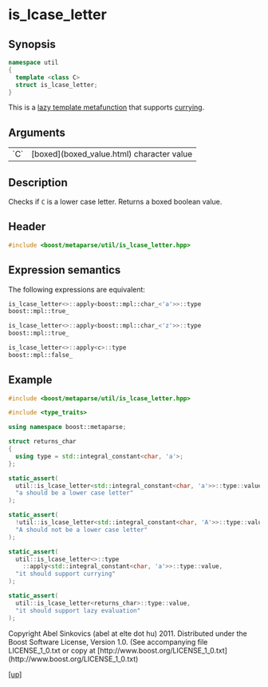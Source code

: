 # is_lcase_letter

## Synopsis

```cpp
namespace util
{
  template <class C>
  struct is_lcase_letter;
}
```

This is a [lazy template metafunction](lazy_metafunction.html) that supports
[currying](currying.html).

## Arguments

<table cellpadding='0' cellspacing='0'>
  <tr>
    <td>`C`</td>
    <td>[boxed](boxed_value.html) character value</td>
  </tr>
</table>

## Description

Checks if `C` is a lower case letter. Returns a boxed boolean value.

## Header

```cpp
#include <boost/metaparse/util/is_lcase_letter.hpp>
```

## Expression semantics

The following expressions are equivalent:

```cpp
is_lcase_letter<>::apply<boost::mpl::char_<'a'>>::type
boost::mpl::true_
```

```cpp
is_lcase_letter<>::apply<boost::mpl::char_<'z'>>::type
boost::mpl::true_
```

```cpp
is_lcase_letter<>::apply<c>::type
boost::mpl::false_
```

## Example

```cpp
#include <boost/metaparse/util/is_lcase_letter.hpp>

#include <type_traits>

using namespace boost::metaparse;

struct returns_char
{
  using type = std::integral_constant<char, 'a'>;
};

static_assert(
  util::is_lcase_letter<std::integral_constant<char, 'a'>>::type::value,
  "a should be a lower case letter"
);

static_assert(
  !util::is_lcase_letter<std::integral_constant<char, 'A'>>::type::value,
  "A should not be a lower case letter"
);

static_assert(
  util::is_lcase_letter<>::type
    ::apply<std::integral_constant<char, 'a'>>::type::value,
  "it should support currying"
);

static_assert(
  util::is_lcase_letter<returns_char>::type::value,
  "it should support lazy evaluation"
);

```

<p class="copyright">
Copyright Abel Sinkovics (abel at elte dot hu) 2011.
Distributed under the Boost Software License, Version 1.0.
(See accompanying file LICENSE_1_0.txt or copy at
[http://www.boost.org/LICENSE_1_0.txt](http://www.boost.org/LICENSE_1_0.txt)
</p>

[[up]](reference.html)

